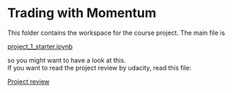 # Trading with Momentum

This folder contains the workspace for the course project. The main file is 

[project_1_starter.ipynb](https://github.com/jegali/AI_for_Trading/tree/main/Trading_with_Momentum/project_1_starter.ipynb)

so you might want to have a look at this. <br/>
If you want to read the project review by udacity, read this file:

[Project review](https://github.com/jegali/AI_for_Trading/blob/main/Trading_with_Momentum/project_review.md)
